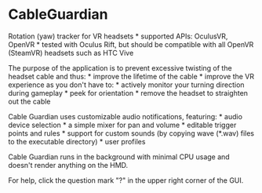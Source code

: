 # CableGuardian
Rotation (yaw) tracker for VR headsets
     * supported APIs: OculusVR, OpenVR
     * tested with Oculus Rift, but should be compatible with all OpenVR (SteamVR) headsets such as HTC Vive

The purpose of the application is to prevent excessive twisting of the headset cable and thus:
     * improve the lifetime of the cable
     * improve the VR experience as you don't have to:
          * actively monitor your turning direction during gameplay
          * peek for orientation
          * remove the headset to straighten out the cable

Cable Guardian uses customizable audio notifications, featuring: 
    * audio device selection
    * a simple mixer for pan and volume
    * editable trigger points and rules
    * support for custom sounds (by copying wave (*.wav) files to the executable directory)
    * user profiles

Cable Guardian runs in the background with minimal CPU usage and doesn't render anything on the HMD.

For help, click the question mark "?" in the upper right corner of the GUI.
